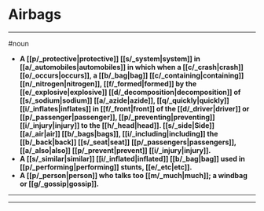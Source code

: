 # Airbags
---
#noun
- **A [[p/_protective|protective]] [[s/_system|system]] in [[a/_automobiles|automobiles]] in which when a [[c/_crash|crash]] [[o/_occurs|occurs]], a [[b/_bag|bag]] [[c/_containing|containing]] [[n/_nitrogen|nitrogen]], [[f/_formed|formed]] by the [[e/_explosive|explosive]] [[d/_decomposition|decomposition]] of [[s/_sodium|sodium]] [[a/_azide|azide]], [[q/_quickly|quickly]] [[i/_inflates|inflates]] in [[f/_front|front]] of the [[d/_driver|driver]] or [[p/_passenger|passenger]], [[p/_preventing|preventing]] [[i/_injury|injury]] to the [[h/_head|head]]. [[s/_side|Side]] [[a/_air|air]] [[b/_bags|bags]], [[i/_including|including]] the [[b/_back|back]] [[s/_seat|seat]] [[p/_passengers|passengers]], [[a/_also|also]] [[p/_prevent|prevent]] [[i/_injury|injury]].**
- **A [[s/_similar|similar]] [[i/_inflated|inflated]] [[b/_bag|bag]] used in [[p/_performing|performing]] stunts, [[e/_etc|etc]].**
- **A [[p/_person|person]] who talks too [[m/_much|much]]; a windbag or [[g/_gossip|gossip]].**
---
---
